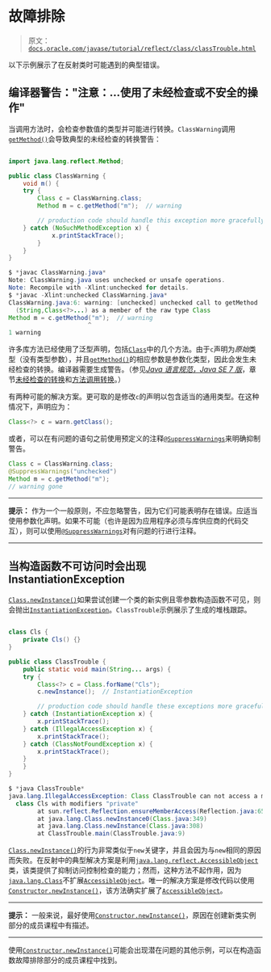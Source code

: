 # 故障排除

> 原文：[`docs.oracle.com/javase/tutorial/reflect/class/classTrouble.html`](https://docs.oracle.com/javase/tutorial/reflect/class/classTrouble.html)

以下示例展示了在反射类时可能遇到的典型错误。

## 编译器警告："注意：...使用了未经检查或不安全的操作"

当调用方法时，会检查参数值的类型并可能进行转换。`ClassWarning`调用[`getMethod()`](https://docs.oracle.com/javase/8/docs/api/java/lang/Class.html#getMethod-java.lang.String-java.lang.Class...-)会导致典型的未经检查的转换警告：

```java

import java.lang.reflect.Method;

public class ClassWarning {
    void m() {
	try {
	    Class c = ClassWarning.class;
	    Method m = c.getMethod("m");  // warning

        // production code should handle this exception more gracefully
	} catch (NoSuchMethodException x) {
    	    x.printStackTrace();
    	}
    }
}

```

```java
$ *javac ClassWarning.java*
Note: ClassWarning.java uses unchecked or unsafe operations.
Note: Recompile with -Xlint:unchecked for details.
$ *javac -Xlint:unchecked ClassWarning.java*
ClassWarning.java:6: warning: [unchecked] unchecked call to getMethod
  (String,Class<?>...) as a member of the raw type Class
Method m = c.getMethod("m");  // warning
                      ^
1 warning

```

许多库方法已经使用了泛型声明，包括[`Class`](https://docs.oracle.com/javase/8/docs/api/java/lang/Class.html)中的几个方法。由于`c`声明为*原始*类型（没有类型参数），并且[`getMethod()`](https://docs.oracle.com/javase/8/docs/api/java/lang/Class.html#getMethod-java.lang.String-java.lang.Class...-)的相应参数是参数化类型，因此会发生未经检查的转换。编译器需要生成警告。（参见[*Java 语言规范，Java SE 7 版*](https://docs.oracle.com/javase/specs/jls/se7/html/index.html)，章节[未经检查的转换](https://docs.oracle.com/javase/specs/jls/se7/html/jls-5.html#jls-5.1.9)和[方法调用转换](https://docs.oracle.com/javase/specs/jls/se7/html/jls-5.html#jls-5.3)。）

有两种可能的解决方案。更可取的是修改`c`的声明以包含适当的通用类型。在这种情况下，声明应为：

```java
Class<?> c = warn.getClass();

```

或者，可以在有问题的语句之前使用预定义的注释[`@SuppressWarnings`](https://docs.oracle.com/javase/8/docs/api/java/lang/SuppressWarnings.html)来明确抑制警告。

```java
Class c = ClassWarning.class;
@SuppressWarnings("unchecked")
Method m = c.getMethod("m");  
// warning gone

```

* * *

**提示：** 作为一个一般原则，不应忽略警告，因为它们可能表明存在错误。应适当使用参数化声明。如果不可能（也许是因为应用程序必须与库供应商的代码交互），则可以使用[`@SuppressWarnings`](https://docs.oracle.com/javase/8/docs/api/java/lang/SuppressWarnings.html)对有问题的行进行注释。

* * *

## 当构造函数不可访问时会出现 InstantiationException

[`Class.newInstance()`](https://docs.oracle.com/javase/8/docs/api/java/lang/Class.html#newInstance--)如果尝试创建一个类的新实例且零参数构造函数不可见，则会抛出[`InstantiationException`](https://docs.oracle.com/javase/8/docs/api/java/lang/InstantiationException.html)。``ClassTrouble``示例展示了生成的堆栈跟踪。

```java

class Cls {
    private Cls() {}
}

public class ClassTrouble {
    public static void main(String... args) {
	try {
	    Class<?> c = Class.forName("Cls");
	    c.newInstance();  // InstantiationException

        // production code should handle these exceptions more gracefully
	} catch (InstantiationException x) {
	    x.printStackTrace();
	} catch (IllegalAccessException x) {
	    x.printStackTrace();
	} catch (ClassNotFoundException x) {
	    x.printStackTrace();
	}
    }
}

```

```java
$ *java ClassTrouble*
java.lang.IllegalAccessException: Class ClassTrouble can not access a member of
  class Cls with modifiers "private"
        at sun.reflect.Reflection.ensureMemberAccess(Reflection.java:65)
        at java.lang.Class.newInstance0(Class.java:349)
        at java.lang.Class.newInstance(Class.java:308)
        at ClassTrouble.main(ClassTrouble.java:9)

```

[`Class.newInstance()`](https://docs.oracle.com/javase/8/docs/api/java/lang/Class.html#newInstance--)的行为非常类似于`new`关键字，并且会因为与`new`相同的原因而失败。在反射中的典型解决方案是利用[`java.lang.reflect.AccessibleObject`](https://docs.oracle.com/javase/8/docs/api/java/lang/reflect/AccessibleObject.html)类，该类提供了抑制访问控制检查的能力；然而，这种方法不起作用，因为[`java.lang.Class`](https://docs.oracle.com/javase/8/docs/api/java/lang/Class.html)不扩展[`AccessibleObject`](https://docs.oracle.com/javase/8/docs/api/java/lang/reflect/AccessibleObject.html)。唯一的解决方案是修改代码以使用[`Constructor.newInstance()`](https://docs.oracle.com/javase/8/docs/api/java/lang/reflect/Constructor.html#newInstance-java.lang.Object...-)，该方法确实扩展了[`AccessibleObject`](https://docs.oracle.com/javase/8/docs/api/java/lang/reflect/AccessibleObject.html)。

* * *

**提示：** 一般来说，最好使用[`Constructor.newInstance()`](https://docs.oracle.com/javase/8/docs/api/java/lang/reflect/Constructor.html#newInstance-java.lang.Object...-)，原因在创建新类实例部分的成员课程中有描述。

* * *

使用[`Constructor.newInstance()`](https://docs.oracle.com/javase/8/docs/api/java/lang/reflect/Constructor.html#newInstance-java.lang.Object...-)可能会出现潜在问题的其他示例，可以在构造函数故障排除部分的成员课程中找到。
